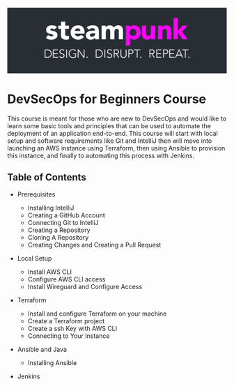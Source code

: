 ![Logo](https://github.com/SteampunkFoundry/images/raw/master/steampunk_banner-white_pink_on_grey.jfif)
# DevSecOps for Beginners Course

This course is meant for those who are new to DevSecOps and would like to
learn some basic tools and principles that can be used to automate the
deployment of an application end-to-end. This course will start with local setup
and software requirements like Git and IntelliJ then will move into launching an
AWS instance using Terraform, then using Ansible to provision this instance, and
finally to automating this process with Jenkins.

## Table of Contents
+ Prerequisites
  
    + Installing IntelliJ 
    + Creating a GitHub Account
    + Connecting Git to IntelliJ
    + Creating a Repository
    + Cloning A Repository
    + Creating Changes and Creating a Pull Request

+ Local Setup
    + Install AWS CLI
    + Configure AWS CLI access
    + Install Wireguard and Configure Access

+ Terraform
    + Install and configure Terraform on your machine
    + Create a Terraform project
    + Create a ssh Key with AWS CLI
    + Connecting to Your Instance

+ Ansible and Java
    + Installing Ansible

+ Jenkins

